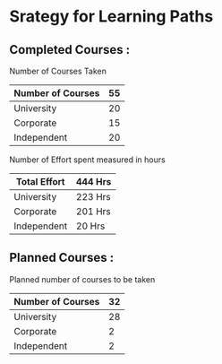 # Srategy for Learning Paths

## Completed Courses : 

Number of Courses Taken 

| Number of Courses | 55 |
| --- | --- |
| University | 20 |
| Corporate | 15 |
| Independent | 20 |

Number of Effort spent measured in hours

| Total Effort | 444 Hrs |
| --- | --- |
| University | 223 Hrs |
| Corporate | 201 Hrs |
| Independent | 20 Hrs |

## Planned Courses : 

Planned number of courses to be taken

| Number of Courses | 32 |
| --- | --- |
| University | 28 |
| Corporate | 2 |
| Independent | 2 |
  
